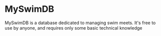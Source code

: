 # MySwimDB
MySwimDB is a database dedicated to managing swim meets. It's free to use by anyone, and requires only some basic technical knowledge
